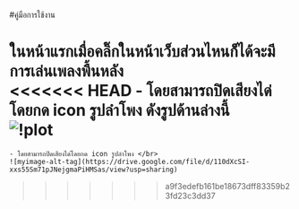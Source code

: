 #คู่มือการใช้งาน

ในหน้าแรกเมื่อคลิ๊กในหน้าเว็บส่วนไหนก็ได้จะมีการเล่นเพลงพื้นหลัง </br>
<<<<<<< HEAD
    - โดยสามารถปิดเสียงได่โดยกด icon รูปลำโพง ดังรูปด้านล่างนี้ </br>
![!plot](./src/assets/manual/manual-sound.png)
=======
    - โดยสามารถปิดเสียงได่โดยกด icon รูปลำโพง </br>
    ![myimage-alt-tag](https://drive.google.com/file/d/110dXcSI-xxs55Sm71pJNejgmaPiHMSas/view?usp=sharing)

>>>>>>> a9f3edefb161be18673dff83359b23fd23c3dd37
